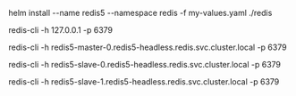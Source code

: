 helm install --name redis5 --namespace redis -f my-values.yaml ./redis

redis-cli -h 127.0.0.1 -p 6379

redis-cli -h redis5-master-0.redis5-headless.redis.svc.cluster.local  -p 6379


redis-cli -h redis5-slave-0.redis5-headless.redis.svc.cluster.local  -p 6379

redis-cli -h redis5-slave-1.redis5-headless.redis.svc.cluster.local  -p 6379
